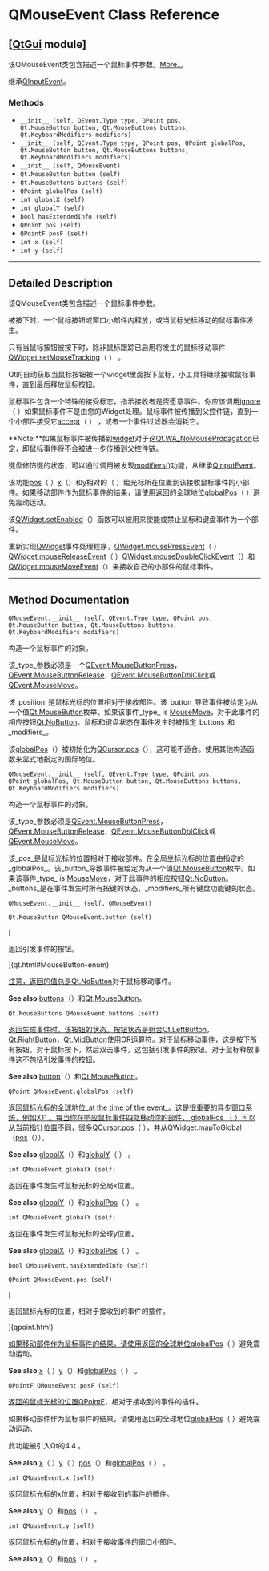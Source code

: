 # QMouseEvent Class Reference

## [[QtGui](index.htm) module]

该QMouseEvent类包含描述一个鼠标事件参数。[More...](#details)

继承[QInputEvent](qinputevent.html)。

### Methods

*   `__init__ (self, QEvent.Type type, QPoint pos, Qt.MouseButton button, Qt.MouseButtons buttons, Qt.KeyboardModifiers modifiers)`
*   `__init__ (self, QEvent.Type type, QPoint pos, QPoint globalPos, Qt.MouseButton button, Qt.MouseButtons buttons, Qt.KeyboardModifiers modifiers)`
*   `__init__ (self, QMouseEvent)`
*   `Qt.MouseButton button (self)`
*   `Qt.MouseButtons buttons (self)`
*   `QPoint globalPos (self)`
*   `int globalX (self)`
*   `int globalY (self)`
*   `bool hasExtendedInfo (self)`
*   `QPoint pos (self)`
*   `QPointF posF (self)`
*   `int x (self)`
*   `int y (self)`

* * *

## Detailed Description

该QMouseEvent类包含描述一个鼠标事件参数。

被按下时，一个鼠标按钮或窗口小部件内释放，或当鼠标光标移动的鼠标事件发生。

只有当鼠标按钮被按下时，除非鼠标跟踪已启用将发生的鼠标移动事件[QWidget.setMouseTracking](qwidget.html#mouseTracking-prop)（ ） 。

Qt的自动获取当鼠标按钮被一个widget里面按下鼠标，小工具将继续接收鼠标事件，直到最后释放鼠标按钮。

鼠标事件包含一个特殊的接受标志，指示接收者是否愿意事件。你应该调用[ignore](qevent.html#ignore)（ ）如果鼠标事件不是由您的Widget处理。鼠标事件被传播到父控件链，直到一个小部件接受它[accept](qevent.html#accept)（ ） ，或者一个事件过滤器会消耗它。

**Note:**如果鼠标事件被传播到[widget](qwidget.html)对于这[Qt.WA_NoMousePropagation](qt.html#WidgetAttribute-enum)已定，即鼠标事件将不会被进一步传播到父控件链。

键盘修饰键的状态，可以通过调用被发现[modifiers()](qinputevent.html#modifiers)功能，从继承[QInputEvent](qinputevent.html)。

该功能[pos](qmouseevent.html#pos)（ ）[x](qmouseevent.html#x)（）和[y](qmouseevent.html#y)相对的（ ）给光标所在位置到该接收鼠标事件的小部件。如果移动部件作为鼠标事件的结果，请使用返回的全球地位[globalPos](qmouseevent.html#globalPos)（ ）避免震动运动。

该[QWidget.setEnabled](qwidget.html#enabled-prop)（）函数可以被用来使能或禁止鼠标和键盘事件为一个部件。

重新实现[QWidget](qwidget.html)事件处理程序，[QWidget.mousePressEvent](qwidget.html#mousePressEvent)（ ）[QWidget.mouseReleaseEvent](qwidget.html#mouseReleaseEvent)（ ）[QWidget.mouseDoubleClickEvent](qwidget.html#mouseDoubleClickEvent)（）和[QWidget.mouseMoveEvent](qwidget.html#mouseMoveEvent)（）来接收自己的小部件的鼠标事件。

* * *

## Method Documentation

```
QMouseEvent.__init__ (self, QEvent.Type type, QPoint pos, Qt.MouseButton button, Qt.MouseButtons buttons, Qt.KeyboardModifiers modifiers)
```

构造一个鼠标事件的对象。

该_type_参数必须是一个[QEvent.MouseButtonPress](qevent.html#Type-enum)，[QEvent.MouseButtonRelease](qevent.html#Type-enum)，[QEvent.MouseButtonDblClick](qevent.html#Type-enum)或[QEvent.MouseMove](qevent.html#Type-enum)。

该_position_是鼠标光标的位置相对于接收部件。该_button_导致事件被给定为从一个值[Qt.MouseButton](qt.html#MouseButton-enum)枚举。如果该事件_type_ is [MouseMove](qevent.html#Type-enum)，对于此事件的相应按钮[Qt.NoButton](qt.html#MouseButton-enum)。鼠标和键盘状态在事件发生时被指定_buttons_和_modifiers_。

该[globalPos](qmouseevent.html#globalPos)（）被初始化为[QCursor.pos](qcursor.html#pos)（），这可能不适合。使用其他构造函数来显式地指定的国际地位。

```
QMouseEvent.__init__ (self, QEvent.Type type, QPoint pos, QPoint globalPos, Qt.MouseButton button, Qt.MouseButtons buttons, Qt.KeyboardModifiers modifiers)
```

构造一个鼠标事件的对象。

该_type_参数必须是[QEvent.MouseButtonPress](qevent.html#Type-enum)，[QEvent.MouseButtonRelease](qevent.html#Type-enum)，[QEvent.MouseButtonDblClick](qevent.html#Type-enum)或[QEvent.MouseMove](qevent.html#Type-enum)。

该_pos_是鼠标光标的位置相对于接收部件。在全局坐标光标的位置由指定的_globalPos_。该_button_导致事件被给定为从一个值[Qt.MouseButton](qt.html#MouseButton-enum)枚举。如果该事件_type_ is [MouseMove](qevent.html#Type-enum)，对于此事件的相应按钮[Qt.NoButton](qt.html#MouseButton-enum)。_buttons_是在事件发生时所有按键的状态，_modifiers_所有键盘功能键的状态。

```
QMouseEvent.__init__ (self, QMouseEvent)
```

```
Qt.MouseButton QMouseEvent.button (self)
```

[

返回引发事件的按钮。

](qt.html#MouseButton-enum)

[注意，返回的值总是](qt.html#MouseButton-enum)[Qt.NoButton](qt.html#MouseButton-enum)对于鼠标移动事件。

**See also** [buttons](qmouseevent.html#buttons)（）和[Qt.MouseButton](qt.html#MouseButton-enum)。

```
Qt.MouseButtons QMouseEvent.buttons (self)
```

[](index.htm)

[返回生成事件时，该按钮的状态。按钮状态是组合](index.htm)[Qt.LeftButton](qt.html#MouseButton-enum)，[Qt.RightButton](qt.html#MouseButton-enum)，[Qt.MidButton](qt.html#MouseButton-enum)使用OR运算符。对于鼠标移动事件，这是按下所有按钮。对于鼠标按下，然后双击事件，这包括引发事件的按钮。对于鼠标释放事件这不包括引发事件的按钮。

**See also** [button](qmouseevent.html#button)（）和[Qt.MouseButton](qt.html#MouseButton-enum)。

```
QPoint QMouseEvent.globalPos (self)
```

[](qpoint.html)

[返回鼠标光标的全球地位_at the time of the event_。这是很重要的异步窗口系统，例如X11 。每当你在响应鼠标事件四处移动你的部件， globalPos （ ）可以从当前指针位置不同，很多](qpoint.html)[QCursor.pos](qcursor.html#pos)（ ），并从QWidget.mapToGlobal （[pos](qmouseevent.html#pos)（））。

**See also** [globalX](qmouseevent.html#globalX)（）和[globalY](qmouseevent.html#globalY)（ ） 。

```
int QMouseEvent.globalX (self)
```

返回在事件发生时鼠标光标的全局x位置。

**See also** [globalY](qmouseevent.html#globalY)（）和[globalPos](qmouseevent.html#globalPos)（ ） 。

```
int QMouseEvent.globalY (self)
```

返回在事件发生时鼠标光标的全球y位置。

**See also** [globalX](qmouseevent.html#globalX)（）和[globalPos](qmouseevent.html#globalPos)（ ） 。

```
bool QMouseEvent.hasExtendedInfo (self)
```

```
QPoint QMouseEvent.pos (self)
```

[

返回鼠标光标的位置，相对于接收到的事件的插件。

](qpoint.html)

[如果移动部件作为鼠标事件的结果，请使用返回的全球地位](qpoint.html)[globalPos](qmouseevent.html#globalPos)（ ）避免震动运动。

**See also** [x](qmouseevent.html#x)（ ）[y](qmouseevent.html#y)（）和[globalPos](qmouseevent.html#globalPos)（ ） 。

```
QPointF QMouseEvent.posF (self)
```

[](qpointf.html)

[返回的鼠标光标的位置](qpointf.html)[QPointF](qpointf.html)，相对于接收到的事件的插件。

如果移动部件作为鼠标事件的结果，请使用返回的全球地位[globalPos](qmouseevent.html#globalPos)（ ）避免震动运动。

此功能被引入Qt的4.4 。

**See also** [x](qmouseevent.html#x)（ ）[y](qmouseevent.html#y)（ ）[pos](qmouseevent.html#pos)（）和[globalPos](qmouseevent.html#globalPos)（ ） 。

```
int QMouseEvent.x (self)
```

返回鼠标光标的x位置，相对于接收到的事件的插件。

**See also** [y](qmouseevent.html#y)（）和[pos](qmouseevent.html#pos)（ ） 。

```
int QMouseEvent.y (self)
```

返回鼠标光标的y位置，相对于接收事件的窗口小部件。

**See also** [x](qmouseevent.html#x)（）和[pos](qmouseevent.html#pos)（ ） 。
